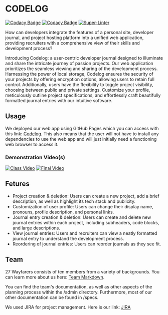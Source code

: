 # CODELOG

[![Codacy Badge](https://app.codacy.com/project/badge/Grade/8d725010d37a477684db11331ee95641)](https://app.codacy.com/gh/cse110-sp24-group27/cse110-sp24-group27/dashboard?utm_source=gh&utm_medium=referral&utm_content=&utm_campaign=Badge_grade)
[![Codacy Badge](https://app.codacy.com/project/badge/Coverage/8d725010d37a477684db11331ee95641)](https://app.codacy.com/gh/cse110-sp24-group27/cse110-sp24-group27/dashboard?utm_source=gh&utm_medium=referral&utm_content=&utm_campaign=Badge_coverage)
[![Super-Linter](https://github.com/cse110-sp24-group27/cse110-sp24-group27/actions/workflows/super-linter.yml/badge.svg)](https://github.com/marketplace/actions/super-linter)

How can developers integrate the features of a personal site, developer journal, and project hosting platform into a unified web application, providing recruiters with a comprehensive view of their skills and development process?

Introducing Codelog: a user-centric developer journal designed to illuminate and share the intricate journey of passion projects. Our web application prioritizes the seamless viewing and sharing of the development process. Harnessing the power of local storage, Codelog ensures the security of your projects by offering encryption options, allowing users to retain full control.
Additionally, users have the flexibility to toggle project visibility, choosing between public and private settings. Customize your profile, meticulously outline project specifications, and effortlessly craft beautifully formatted journal entries with our intuitive software.

## Usage
We deployed our web app using GitHub Pages which you can access with this link: [Codelog](https://cse110-sp24-group27.github.io/cse110-sp24-group27/home_projects_page.html). This also means that the user will not have to install any dependencies to use the web app and will just initially need a functioning web browser to access it.

### Demonstration Video(s)
[![Class Video](https://img.youtube.com/vi/YOUTUBE_VIDEO_ID/0.jpg)](https://www.youtube.com/watch?v=YOUTUBE_VIDEO_ID)
[![Final Video](<img width="367" alt="Final Thumbnail" src="https://github.com/cse110-sp24-group27/cse110-sp24-group27/assets/147196544/fa237cb7-3081-4891-882a-4f29b3d32f4f">
)](https://youtu.be/-ylLBAyZa2s?si=w0tTnYiTGUgxx65f)

## Fetures
- Project creation & deletion: Users can create a new project, add a brief description, as well as highlight its tech stack and publicity.
- Customization of user profile: Users can change their display name, pronouns, profile description, and personal links.
- Journal entry creation & deletion: Users can create and delete new journal entries within each project, including subheaders, code blocks, and large descriptions.
- View journal entries: Users and recruiters can view a neatly formatted journal entry to understand the development process.
- Reordering of journal entries: Users can reorder journals as they see fit.

## Team
27 Wayfarers consists of ten members from a variety of backgrounds. You can learn more about us here: [Team Markdown](admin/team.md).

You can find the team's documentation, as well as other aspects of the planning process within the /admin directory. Furthermore, most of our other documentation can be found in /specs.

We used JIRA for project management. Here is our link: [JIRA](https://27wayfarers.atlassian.net/jira/software/projects/KAN/boards/1?atlOrigin=eyJpIjoiMWNiZTc3NWZjOGIyNDFjZDkxMDAwMTQ3YjEyZDVlMDYiLCJwIjoiaiJ9)

